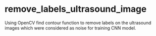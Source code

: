 # remove_labels_ultrasound_image
Using OpenCV find contour function to remove labels on the ultrasound images which were considered as noise for training CNN model.
